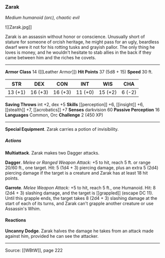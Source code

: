 ### Zarak
_Medium humanoid (orc), chaotic evil_

![[Zarak.jpg]]

Zarak is an assassin without honor or conscience. Unusually short of stature for someone of orcish heritage, he might pass for an ugly, beardless dwarf were it not for his rotting tusks and grayish pallor. The only thing he loves is money, and he wouldn't hesitate to stab allies in the back if they came between him and the riches he covets.




---

**Armor Class** 14 ([[Leather Armor]])
**Hit Points** 37 (5d8 + 15)
**Speed** 30 ft.

| STR     | DEX     | CON     | INT     | WIS     | CHA     |
|---------|---------|---------|---------|---------|---------|
| 13 (+1) | 16 (+3) | 16 (+3) | 11 (+0) | 15 (+2) | 6 (-2) |

**Saving Throws** int +2, dex +5
**Skills** [[perception]] +6, [[insight]] +6, [[stealth]] +7, [[acrobatics]] +7
**Senses** darkvision 60
**Passive Perception** 16
**Languages** Common, Orc
**Challenge** 2 (450 XP)

---

**Special Equipment**. Zarak carries a potion of invisibility.

##### Actions
**Multiattack**. Zarak makes two Dagger attacks.

**Dagger**. _Melee or Ranged Weapon Attack:_ +5 to hit, reach 5 ft. or range 20/60 ft., one target. Hit: 5 (1d4 + 3) piercing damage, plus an extra 5 (2d4) piercing damage if the target is a creature and Zarak has at least 18 hit points.

**Garrote**. _Melee Weapon Attack:_ +5 to hit, reach 5 ft., one Humanoid. Hit: 8 (2d4 + 3) slashing damage, and the target is [[grappled]] (escape DC 11). Until this grapple ends, the target takes 8 (2d4 + 3) slashing damage at the start of each of its turns, and Zarak can't grapple another creature or use Assassin's Whim.

#### Reactions
**Uncanny Dodge**. Zarak halves the damage he takes from an attack made against him, provided he can see the attacker.


---

Source: [[WBtW]], page 222